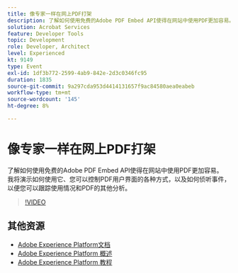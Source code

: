```yaml
---
title: 像专家一样在网上PDF打架
description: 了解如何使用免费的Adobe PDF Embed API使得在网站中使用PDF更加容易。 我将演示如何使用它、您可以控制PDF用户界面的各种方式，以及如何侦听事件，以便您可以跟踪使用情况和PDF的其他分析。
solution: Acrobat Services
feature: Developer Tools
topic: Development
role: Developer, Architect
level: Experienced
kt: 9149
type: Event
exl-id: 1df3b772-2599-4ab9-842e-2d3c0346fc95
duration: 1835
source-git-commit: 9a297cda953d4414131657f9ac84580aea0eabeb
workflow-type: tm+mt
source-wordcount: '145'
ht-degree: 8%

---
```


# 像专家一样在网上PDF打架

了解如何使用免费的Adobe PDF Embed API使得在网站中使用PDF更加容易。 我将演示如何使用它、您可以控制PDF用户界面的各种方式，以及如何侦听事件，以便您可以跟踪使用情况和PDF的其他分析。


>[!VIDEO](https://video.tv.adobe.com/v/337602/?quality=12&learn=on&hidetitle=true)

## 其他资源

- [Adobe Experience Platform文档](https://experienceleague.adobe.com/docs/experience-platform.html)
- [Adobe Experience Platform 概述](https://experienceleague.adobe.com/docs/experience-platform/landing/home.html?lang=zh-Hans)
- [Adobe Experience Platform 教程](https://experienceleague.adobe.com/docs/platform-learn/tutorials/overview.html?lang=en)
